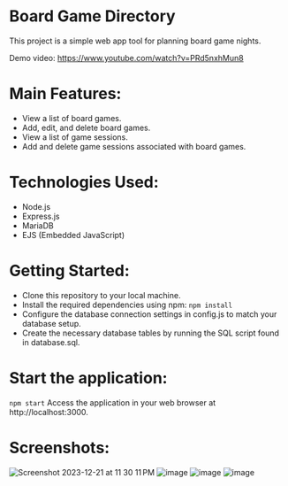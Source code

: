 Board Game Directory
=====
This project is a simple web app tool for planning board game nights.

Demo video: https://www.youtube.com/watch?v=PRd5nxhMun8

Main Features:
=====
* View a list of board games.
* Add, edit, and delete board games.
* View a list of game sessions.
* Add and delete game sessions associated with board games.

Technologies Used:
=====
* Node.js
* Express.js
* MariaDB
* EJS (Embedded JavaScript)

Getting Started:
=====
* Clone this repository to your local machine.
* Install the required dependencies using npm:
`npm install`
* Configure the database connection settings in config.js to match your database setup.
* Create the necessary database tables by running the SQL script found in database.sql.

Start the application:
=====
`npm start`
Access the application in your web browser at http://localhost:3000.

Screenshots:
=====
![Screenshot 2023-12-21 at 11 30 11 PM](https://github.com/tylergroat/mie-dev-challenge/assets/71534446/3d0aba28-3249-436f-a2f5-5e3bd0f3c115)
![image](https://github.com/tylergroat/mie-dev-challenge/assets/71534446/27bcd3b8-aa36-4809-8e3f-615e0a0a1e8a)
![image](https://github.com/tylergroat/mie-dev-challenge/assets/71534446/96b15092-e47b-499f-ace7-51cb3e67dbd3)
![image](https://github.com/tylergroat/mie-dev-challenge/assets/71534446/2e95322a-1390-434a-a1bc-9fc8885d2c2d)
